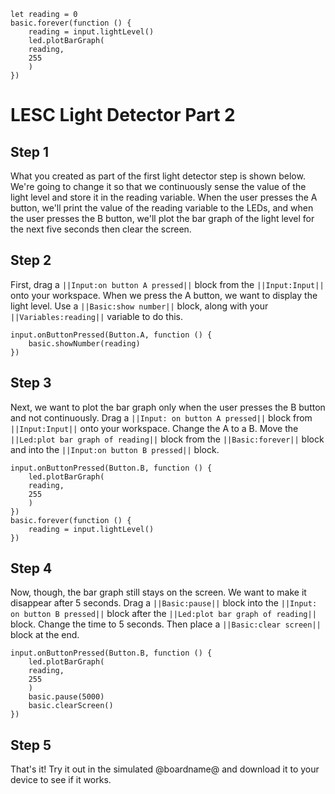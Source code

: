 ```template
let reading = 0
basic.forever(function () {
    reading = input.lightLevel()
    led.plotBarGraph(
    reading,
    255
    )
})
```

# LESC Light Detector Part 2

## Step 1

What you created as part of the first light detector step is shown below. We're going to change it so that we continuously sense the value of the light level and store it in the reading variable. When the user presses the A button, we'll print the value of the reading variable to the LEDs, and when the user presses the B button, we'll plot the bar graph of the light level for the next five seconds then clear the screen.

## Step 2

First, drag a ``||Input:on button A pressed||`` block from the ``||Input:Input||`` onto your workspace. When we press the A button, we want to display the light level. Use a ``||Basic:show number||`` block, along with your ``||Variables:reading||`` variable to do this.

```blocks
input.onButtonPressed(Button.A, function () {
    basic.showNumber(reading)
})
```

## Step 3

Next, we want to plot the bar graph only when the user presses the B button and not continuously. Drag a ``||Input: on button A pressed||`` block from ``||Input:Input||`` onto your workspace. Change the A to a B. Move the ``||Led:plot bar graph of reading||`` block from the ``||Basic:forever||`` block and into the ``||Input:on button B pressed||`` block.

```blocks
input.onButtonPressed(Button.B, function () {
    led.plotBarGraph(
    reading,
    255
    )
})
basic.forever(function () {
    reading = input.lightLevel()
})
```

## Step 4

Now, though, the bar graph still stays on the screen. We want to make it disappear after 5 seconds. Drag a ``||Basic:pause||`` block into the ``||Input: on button B pressed||`` block after the ``||Led:plot bar graph of reading||`` block. Change the time to 5 seconds. Then place a ``||Basic:clear screen||`` block at the end.

```blocks
input.onButtonPressed(Button.B, function () {
    led.plotBarGraph(
    reading,
    255
    )
    basic.pause(5000)
    basic.clearScreen()
})
```

## Step 5

That's it! Try it out in the simulated @boardname@ and download it to your device to see if it works.

